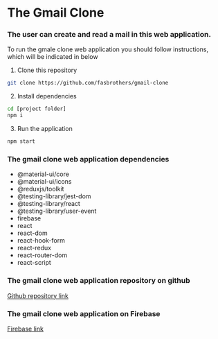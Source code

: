 # The Gmail Clone

### The user can create and read a mail in this web application.

To run the gmale clone web application you should follow instructions, which will be indicated in below

1. Clone this repository

```bash
git clone https://github.com/fasbrothers/gmail-clone
```

2. Install dependencies

```bash
cd [project folder]
npm i
```

3. Run the application

```bash
npm start
```

### The gmail clone web application dependencies

- @material-ui/core
- @material-ui/icons
- @reduxjs/toolkit
- @testing-library/jest-dom
- @testing-library/react
- @testing-library/user-event
- firebase
- react
- react-dom
- react-hook-form
- react-redux
- react-router-dom
- react-script

### The gmail clone web application repository on github

[Github repository link](https://github.com/fasbrothers/gmail-clone)

### The gmail clone web application on Firebase

[Firebase link](https://clone-80291.web.app/)
